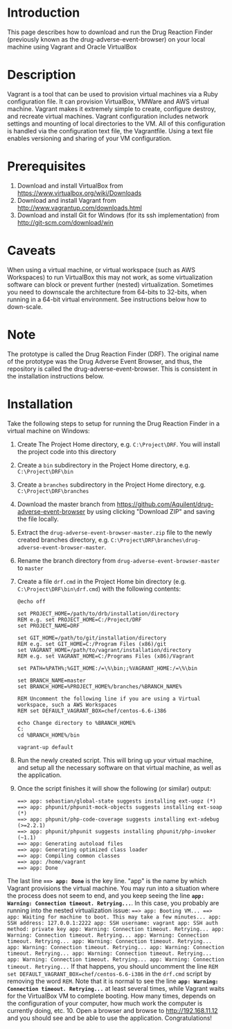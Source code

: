 # Introduction
This page describes how to download and run the Drug Reaction Finder (previously known as the drug-adverse-event-browser) on your local machine using Vagrant and Oracle VirtualBox

# Description
Vagrant is a tool that can be used to provision virtual machines via a Ruby configuration file. It can provision VirtualBox, VMWare and AWS virtual machine. Vagrant makes it extremely simple to create, configure destroy, and recreate virtual machines. Vagrant configuration includes network settings and mounting of local directories to the VM. All of this configuration is handled via the configuration text file, the Vagrantfile. Using a text file enables versioning and sharing of your VM configuration.

# Prerequisites
1. Download and install VirtualBox from https://www.virtualbox.org/wiki/Downloads
2. Download and install Vagrant from http://www.vagrantup.com/downloads.html
3. Download and install Git for Windows (for its ssh implementation) from http://git-scm.com/download/win

# Caveats
When using a virtual machine, or virtual workspace (such as AWS Workspaces) to run VirtualBox this may not work, as some virtualization software can block or prevent further (nested) virtualization. Sometimes you need to downscale the architecture from 64-bits to 32-bits, when running in a 64-bit virtual environment. See instructions below how to down-scale.

# Note
The prototype is called the Drug Reaction Finder (DRF).  The original name of the prototype was the Drug Adverse Event Browser, and thus, the repository is called the drug-adverse-event-browser.  This is consistent in the installation instructions below. 

# Installation
Take the following steps to setup for running the Drug Reaction Finder in a virtual machine on Windows:

1. Create The Project Home directory, e.g. `C:\Project\DRF`. You will install the project code into this directory
2. Create a `bin` subdirectory in the Project Home directory, e.g. `C:\Project\DRF\bin`
3. Create a `branches` subdirectory in the Project Home directory, e.g. `C:\Project\DRF\branches`
4. Download the master branch from https://github.com/Aquilent/drug-adverse-event-browser by using clicking "Download ZIP" and saving the file locally.
5. Extract the `drug-adverse-event-browser-master.zip` file to the newly created branches directory, e.g. `C:\Project\DRF\branches\drug-adverse-event-browser-master`.
6. Rename the branch directory from `drug-adverse-event-browser-master` to `master`
7. Create a file `drf.cmd` in the Project Home bin directory (e.g. `C:\Project\DRF\bin\drf.cmd`) with the following contents:
    ```
    @echo off
    
    set PROJECT_HOME=/path/to/drb/installation/directory
    REM e.g. set PROJECT_HOME=C:/Project/DRF
    set PROJECT_NAME=DRF
    
    set GIT_HOME=/path/to/git/installation/directory
    REM e.g. set GIT_HOME=C:/Program Files (x86)/git
    set VAGRANT_HOME=/path/to/vagrant/installation/directory
    REM e.g. set VAGRANT_HOME=C:/Programs Files (x86)/Vagrant
    
    set PATH=%PATH%;%GIT_HOME:/=\%\bin;;%VAGRANT_HOME:/=\%\bin
    
    set BRANCH_NAME=master
    set BRANCH_HOME=%PROJECT_HOME%/branches/%BRANCH_NAME%
    
    REM Uncomment the following line if you are using a Virtual workspace, such a AWS Workspaces
    REM set DEFAULT_VAGRANT_BOX=chef/centos-6.6-i386
    
    echo Change directory to %BRANCH_HOME%
    C:
    cd %BRANCH_HOME%/bin
    
    vagrant-up default
    ```
8. Run the newly created script. This will bring up your virtual machine, and setup all the necessary software on that virtual machine, as well as the application.

9. Once the script finishes it will show the following (or similar) output:

    ```
    ==> app: sebastian/global-state suggests installing ext-uopz (*)
    ==> app: phpunit/phpunit-mock-objects suggests installing ext-soap (*)
    ==> app: phpunit/php-code-coverage suggests installing ext-xdebug (>=2.2.1)
    ==> app: phpunit/phpunit suggests installing phpunit/php-invoker (~1.1)
    ==> app: Generating autoload files
    ==> app: Generating optimized class loader
    ==> app: Compiling common classes
    ==> app: /home/vagrant
    ==> app: Done
    ```
The last line **`==> app: Done`** is the key line. "app" is the name by which Vagrant provisions the virtual machine.  You may run into a situation where the process does not seem to end, and you keep seeing the line **`app: Warning: Connection timeout. Retrying...`**.  In this case, you probably are running into the nested virtualization issue:
    ```
    ==> app: Booting VM...
    ==> app: Waiting for machine to boot. This may take a few minutes...
        app: SSH address: 127.0.0.1:2222
        app: SSH username: vagrant
        app: SSH auth method: private key
        app: Warning: Connection timeout. Retrying...
        app: Warning: Connection timeout. Retrying...
        app: Warning: Connection timeout. Retrying...
        app: Warning: Connection timeout. Retrying...
        app: Warning: Connection timeout. Retrying...
        app: Warning: Connection timeout. Retrying...
        app: Warning: Connection timeout. Retrying...
        app: Warning: Connection timeout. Retrying...
        app: Warning: Connection timeout. Retrying...
    ```
If that happens, you should uncomment the line
    ```
    REM set DEFAULT_VAGRANT_BOX=chef/centos-6.6-i386
    ```
in the `drf.cmd` script by removing the word `REM`. Note that it is normal to see the line **`app: Warning: Connection timeout. Retrying...`** at least several times, while Vagrant waits for the VirtualBox VM to complete booting. How many times, depends on the configuration of your computer, how much work the computer is currently doing, etc.
10. Open a browser and browse to http://192.168.11.12 and you should see and be able to use the application.  Congratulations!
